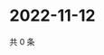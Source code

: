 # 2022-11-12

共 0 条

<!-- BEGIN WEIBO -->
<!-- 最后更新时间 Sat Nov 12 2022 05:00:57 GMT+0800 (China Standard Time) -->

<!-- END WEIBO -->
